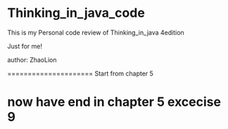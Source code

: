 Thinking_in_java_code
=====================

This is my Personal code review of Thinking_in_java 4edition 

Just for me!

author: ZhaoLion

=====================
Start from chapter 5

now have end in chapter 5 excecise 9
=====================


